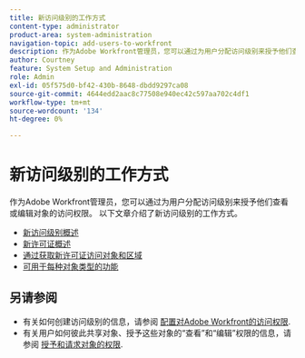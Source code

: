 ```yaml
---
title: 新访问级别的工作方式
content-type: administrator
product-area: system-administration
navigation-topic: add-users-to-workfront
description: 作为Adobe Workfront管理员，您可以通过为用户分配访问级别来授予他们查看或编辑对象的访问权限。 以下文章介绍了新访问级别的工作方式。
author: Courtney
feature: System Setup and Administration
role: Admin
exl-id: 05f575d0-bf42-430b-8648-dbdd9297ca08
source-git-commit: 4644edd2aac8c77508e940ec42c597aa702c4df1
workflow-type: tm+mt
source-wordcount: '134'
ht-degree: 0%

---
```


# 新访问级别的工作方式

作为Adobe Workfront管理员，您可以通过为用户分配访问级别来授予他们查看或编辑对象的访问权限。 以下文章介绍了新访问级别的工作方式。

* [新访问级别概述](/help/quicksilver/administration-and-setup/add-users/how-access-levels-work/access-level-overview.md)
* [新许可证概述](/help/quicksilver/administration-and-setup/add-users/how-access-levels-work/licenses-overview.md)
* [通过获取新许可证访问对象和区域](/help/quicksilver/administration-and-setup/add-users/how-access-levels-work/access-to-objects-areas-license-types.md)
* [可用于每种对象类型的功能](/help/quicksilver/administration-and-setup/add-users/how-access-levels-work/functionality-available-for-objects.md) <!--need to change name here or in legacy article -->

## 另请参阅

* 有关如何创建访问级别的信息，请参阅 [配置对Adobe Workfront的访问权限](../../../administration-and-setup/add-users/configure-and-grant-access/configure-access.md).
* 有关用户如何彼此共享对象、授予这些对象的“查看”和“编辑”权限的信息，请参阅 [授予和请求对象的权限](../../../workfront-basics/grant-and-request-access-to-objects/grant-and-request-access-to-objects.md).

